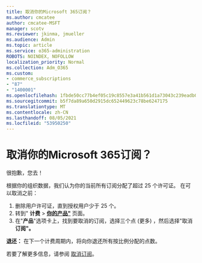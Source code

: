 ```yaml
---
title: 取消你的Microsoft 365订阅？
ms.author: cmcatee
author: cmcatee-MSFT
manager: scotv
ms.reviewer: jkinma, jmueller
ms.audience: Admin
ms.topic: article
ms.service: o365-administration
ROBOTS: NOINDEX, NOFOLLOW
localization_priority: Normal
ms.collection: Adm_O365
ms.custom:
- commerce_subscriptions
- "87"
- "1400001"
ms.openlocfilehash: 1fbde50cc77b4ef05c19c8557e3a41b561d1a73043c239eadb0f18a34af5d639
ms.sourcegitcommit: b5f7da89a650d2915dc652449623c78be6247175
ms.translationtype: MT
ms.contentlocale: zh-CN
ms.lasthandoff: 08/05/2021
ms.locfileid: "53950250"
---
```

# <a name="canceling-your-microsoft-365-subscription"></a>取消你的Microsoft 365订阅？

很抱歉，您去！
  
根据你的组织数据，我们认为你的当前所有订阅分配了超过 25 个许可证。 在可以取消之前：

1. 删除用户许可证，直到授权用户少于 25 个。
2. 转到" **计费** \> **[你的产品"](https://go.microsoft.com/fwlink/p/?linkid=842054)** 页面。
3. 在"**产品**"选项卡上，找到要取消的订阅，选择三个点 (更多) ，然后选择"取消 **订阅"。**

**退还：** 在下一个计费周期内，将向你退还所有按比例分配的点数。

若要了解更多信息，请参阅 [取消订阅](/microsoft-365/commerce/subscriptions/cancel-your-subscription)。